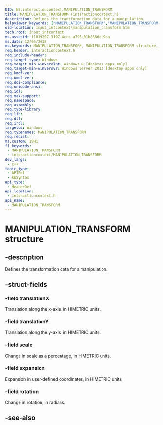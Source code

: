 ```yaml
---
UID: NS:interactioncontext.MANIPULATION_TRANSFORM
title: MANIPULATION_TRANSFORM (interactioncontext.h)
description: Defines the transformation data for a manipulation.
helpviewer_keywords: ["MANIPULATION_TRANSFORM","MANIPULATION_TRANSFORM structure","input_intcontext.manipulation_transform","interactioncontext.manipulation_transform","interactioncontext/MANIPULATION_TRANSFORM"]
old-location: input_intcontext\manipulation_transform.htm
tech.root: input_intcontext
ms.assetid: f1019207-3197-4ccc-a795-01b868dcc9ca
ms.date: 12/05/2018
ms.keywords: MANIPULATION_TRANSFORM, MANIPULATION_TRANSFORM structure, input_intcontext.manipulation_transform, interactioncontext.manipulation_transform, interactioncontext/MANIPULATION_TRANSFORM
req.header: interactioncontext.h
req.include-header: 
req.target-type: Windows
req.target-min-winverclnt: Windows 8 [desktop apps only]
req.target-min-winversvr: Windows Server 2012 [desktop apps only]
req.kmdf-ver: 
req.umdf-ver: 
req.ddi-compliance: 
req.unicode-ansi: 
req.idl: 
req.max-support: 
req.namespace: 
req.assembly: 
req.type-library: 
req.lib: 
req.dll: 
req.irql: 
targetos: Windows
req.typenames: MANIPULATION_TRANSFORM
req.redist: 
ms.custom: 19H1
f1_keywords:
 - MANIPULATION_TRANSFORM
 - interactioncontext/MANIPULATION_TRANSFORM
dev_langs:
 - c++
topic_type:
 - APIRef
 - kbSyntax
api_type:
 - HeaderDef
api_location:
 - interactioncontext.h
api_name:
 - MANIPULATION_TRANSFORM
---
```


# MANIPULATION_TRANSFORM structure

## -description

Defines the transformation data for a manipulation.

## -struct-fields

### -field translationX

Translation along the x-axis, in HIMETRIC units.

### -field translationY

Translation along the y-axis, in HIMETRIC units.

### -field scale

Change in scale as a percentage, in HIMETRIC units.

### -field expansion

Expansion in user-defined coordinates, in HIMETRIC units.

### -field rotation

Change in rotation, in radians.

## -see-also

